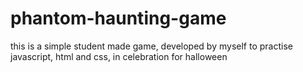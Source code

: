 # phantom-haunting-game
this is a simple student made game, developed by myself to practise javascript, html and css, in celebration for halloween
